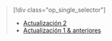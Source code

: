 > [!div class="op_single_selector"]
> * [Actualización 2](../articles/storsimple/storsimple-manage-backup-policies-u2.md)
> * [Actualización 1 &amp; anteriores](../articles/storsimple/storsimple-manage-backup-policies.md)
> 
> 

